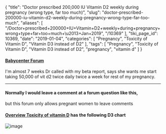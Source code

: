 {
    "title": "Doctor prescribed 200,000 IU Vitamin D2 weekly during pregnancy (wrong type, far too much)",
    "slug": "doctor-prescribed-200000-iu-vitamin-d2-weekly-during-pregnancy-wrong-type-far-too-much",
    "aliases": [
        "/Doctor+prescribed+200000+IU+Vitamin+D2+weekly+during+pregnancy+wrong+type+far+too+much+\u2013+Jan+2019",
        "/10369"
    ],
    "tiki_page_id": 10369,
    "date": "2019-01-04",
    "categories": [
        "Pregnancy",
        "Toxicity of Vitamin D",
        "Vitamin D3 instead of D2"
    ],
    "tags": [
        "Pregnancy",
        "Toxicity of Vitamin D",
        "Vitamin D3 instead of D2",
        "pregnancy",
        "vitamin d"
    ]
}


#### [Babycenter Forum](https://community.babycenter.com/post/a71012653/anyone-else-qith-vitamin-d-defiancy)

I'm almost 7 weeks Dr called with my beta report, says she wants me start taking 50,000 of vit d2 twice daily twice a week for rest of my pregnancy. 

---

#### Normally I would leave a comment at a forum question like this,   
but this forum only allows pregnant women to leave comments

#### [Overview Toxicity of vitamin D](/posts/overview-toxicity-of-vitamin-d)  has the following D3 chart

<img src="/attachments/d3.mock.jpg" alt="image">